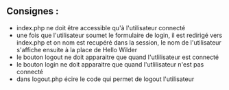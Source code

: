 ## Consignes :

- index.php ne doit être accessible qu'à l'utilisateur connecté
- une fois que l'utilisateur soumet le formulaire de login, il est redirigé vers index.php et on nom est recupéré dans la session, le nom de l'utilisateur s'affiche ensuite à la place de Hello Wilder
- le bouton logout ne doit apparaitre que quand l'utlilisateur est connecté 
- le bouton login ne doit apparaitre que quand l'utlilisateur n'est pas connecté 
- dans logout.php écire le code qui permet de logout l'utilisateur 